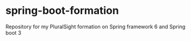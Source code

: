 # spring-boot-formation
Repository for my PluralSight formation on Spring framework 6 and Spring boot 3 
